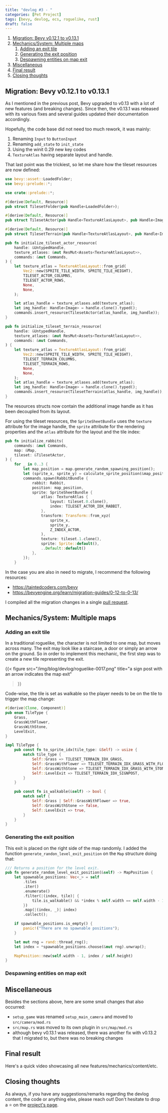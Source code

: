 ```yaml
---
title: "devlog #3 - "
categories: [Pet Project]
tags: [bevy, devlog, ecs, roguelike, rust]
draft: false
---
```


1. [Migration: Bevy v0.12.1 to v0.13.1](#migration-bevy-v0121-to-v0131)
2. [Mechanics/System: Multiple maps](#mechanicssystem-multiple-maps)
    1. [Adding an exit tile](#adding-an-exit-tile)
    2. [Generating the exit position](#generating-the-exit-position)
    3. [Despawning entities on map exit](#despawning-entities-on-map-exit)
3. [Miscellaneous](#miscellaneous)
4. [Final result](#final-result)
5. [Closing thoughts](#closing-thoughts)

## Migration: Bevy v0.12.1 to v0.13.1

As I mentioned in the previous post, Bevy upgraded to v0.13 with a lot of new
features (and breaking changes). Since then, the v0.13.1 was released with its
various fixes and several guides updated their documentation accordingly.

Hopefully, the code base did not need too much rework, it was mainly:

1. Renaming `Input` to `ButtonInput`
2. Renaming `add_state` to `init_state`
3. Using the winit 0.29 new key codes
4. `TextureAtlas` having separate layout and handle.

That last point was the trickiest, so let me share how the tileset resources
are now defined:

```rust
use bevy::asset::LoadedFolder;
use bevy::prelude::*;

use crate::prelude::*;

#[derive(Default, Resource)]
pub struct TilesetFolder(pub Handle<LoadedFolder>);

#[derive(Default, Resource)]
pub struct TilesetActor(pub Handle<TextureAtlasLayout>, pub Handle<Image>);

#[derive(Default, Resource)]
pub struct TilesetTerrain(pub Handle<TextureAtlasLayout>, pub Handle<Image>);

pub fn initialize_tileset_actor_resource(
    handle: &UntypedHandle,
    texture_atlases: &mut ResMut<Assets<TextureAtlasLayout>>,
    commands: &mut Commands,
) {
    let texture_atlas = TextureAtlasLayout::from_grid(
        Vec2::new(SPRITE_TILE_WIDTH, SPRITE_TILE_HEIGHT),
        TILESET_ACTOR_COLUMNS,
        TILESET_ACTOR_ROWS,
        None,
        None,
    );

    let atlas_handle = texture_atlases.add(texture_atlas);
    let img_handle: Handle<Image> = handle.clone().typed();
    commands.insert_resource(TilesetActor(atlas_handle, img_handle));
}

pub fn initialize_tileset_terrain_resource(
    handle: &UntypedHandle,
    texture_atlases: &mut ResMut<Assets<TextureAtlasLayout>>,
    commands: &mut Commands,
) {
    let texture_atlas = TextureAtlasLayout::from_grid(
        Vec2::new(SPRITE_TILE_WIDTH, SPRITE_TILE_HEIGHT),
        TILESET_TERRAIN_COLUMNS,
        TILESET_TERRAIN_ROWS,
        None,
        None,
    );
    let atlas_handle = texture_atlases.add(texture_atlas);
    let img_handle: Handle<Image> = handle.clone().typed();
    commands.insert_resource(TilesetTerrain(atlas_handle, img_handle));
}
```

The resources structs now contain the additional image handle as it has been
decoupled from its layout.

For using the tileset resources, the `SpriteSheetBundle` uses the `texture`
attribute for the image handle, the `sprite` attribute for the rendering
properties and the `atlas` attribute for the layout and the tile index:

```rust
pub fn initialize_rabbits(
    commands: &mut Commands,
    map: &Map,
    tileset: &TilesetActor,
) {
    for _ in 0..3 {
        let map_position = map.generate_random_spawning_position();
        let (sprite_x, sprite_y) = calculate_sprite_position(&map_position);
        commands.spawn(RabbitBundle {
            rabbit: Rabbit,
            position: map_position,
            sprite: SpriteSheetBundle {
                atlas: TextureAtlas {
                    layout: tileset.0.clone(),
                    index: TILESET_ACTOR_IDX_RABBIT,
                },
                transform: Transform::from_xyz(
                    sprite_x,
                    sprite_y,
                    Z_INDEX_ACTOR,
                ),
                texture: tileset.1.clone(),
                sprite: Sprite::default(),
                ..Default::default()
            },
        });
    }
```

In the case you are also in need to migrate, I recommend the following
resources:

- https://taintedcoders.com/bevy
- https://bevyengine.org/learn/migration-guides/0-12-to-0-13/

I compiled all the migration changes in a single
[pull request](https://github.com/boreec/roguelike/pull/1).

## Mechanics/System: Multiple maps

### Adding an exit tile

In a traditional roguelike, the character is not limited to one map, but moves
across many. The exit may look like a staircase, a door or simply an arrow on
the ground. So in order to implement this mechanic, the first step was to 
create a new tile representing the exit.

{{<
    figure 
    src="/img/blog/devlog/roguelike-0017.png"
    title="a sign post with an arrow indicates the map exit"
>}}

Code-wise, the tile is set as walkable so the player needs to be on the tile
to trigger the map change:

```rust
#[derive(Clone, Component)]
pub enum TileType {
    Grass,
    GrassWithFlower,
    GrassWithStone,
    LevelExit,
}

impl TileType {
    pub const fn to_sprite_idx(tile_type: &Self) -> usize {
        match tile_type {
            Self::Grass => TILESET_TERRAIN_IDX_GRASS,
            Self::GrassWithFlower => TILESET_TERRAIN_IDX_GRASS_WITH_FLOWER,
            Self::GrassWithStone => TILESET_TERRAIN_IDX_GRASS_WITH_STONE,
            Self::LevelExit => TILESET_TERRAIN_IDX_SIGNPOST,
        }
    }

    pub const fn is_walkable(&self) -> bool {
        match self {
            Self::Grass | Self::GrassWithFlower => true,
            Self::GrassWithStone => false,
            Self::LevelExit => true,
        }
    }
}
```

### Generating the exit position

This exit is placed on the right side of the map randomly. I added the function
`generate_randon_level_exit_position` on the `Map` structure doing that:

```rust
/// Returns a position for the level exit.
pub fn generate_random_level_exit_position(&self) -> MapPosition {
    let spawnable_positions: Vec<_> = self
        .tiles
        .iter()
        .enumerate()
        .filter(|(index, tile)| {
            tile.is_walkable() && *index % self.width == self.width - 1
        })
        .map(|(index, _)| index)
        .collect();

    if spawnable_positions.is_empty() {
        panic!("There are no spawnable positions");
    }

    let mut rng = rand::thread_rng();
    let index = *spawnable_positions.choose(&mut rng).unwrap();

    MapPosition::new(self.width - 1, index / self.height)
}
```

### Despawning entities on map exit

## Miscellaneous

Besides the sections above, here are some small changes that also occurred:

- `setup_game` was renamed `setup_main_camera` and moved to `src/camera/mod.rs`
- `src/map.rs` was moved to its own plugin in `src/map/mod.rs`
- although bevy v0.13.1 was released, there was another fix with v0.13.2 that
  I migrated to, but there was no breaking changes

## Final result

Here's a quick video showcasing all new features/mechanics/content/etc.

## Closing thoughts

As always, if you have any suggestions/remarks regarding the devlog content, the
code or anything else, please reach out! Don't hesitate to drop a &#11088; on the [project's page](https://github.com/boreec/roguelike).
